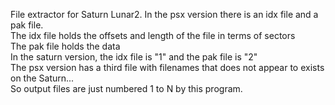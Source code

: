File extractor for Saturn Lunar2.  In the psx version there is an idx file and a pak file.  
The idx file holds the offsets and length of the file in terms of sectors  
The pak file holds the data  
In the saturn version, the idx file is "1" and the pak file is "2"  
The psx version has a third file with filenames that does not appear to exists on the Saturn...  
So output files are just numbered 1 to N by this program.  
